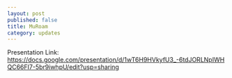```yaml
---
layout: post
published: false
title: MuRoam
category: updates
---
```


Presentation Link: https://docs.google.com/presentation/d/1wT6H9HVkyfU3_-6tdJORLNpIWHQC66FI7-5br9iwhpU/edit?usp=sharing
